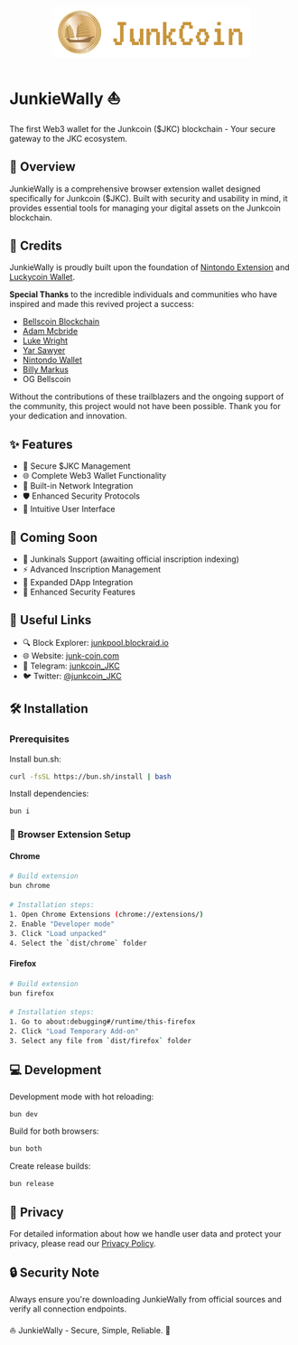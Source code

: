 <p align="center">
  <img src="https://github.com/Junkcoin-Foundation/junkcoin-docs/blob/main/assets/logos/logo-junkcoin-horizontal-2500px.png" alt="Junkcoin Logo" width="350"/>
</p>

# JunkieWally ⛵️

The first Web3 wallet for the Junkcoin ($JKC) blockchain - Your secure gateway to the JKC ecosystem.

## 🎯 Overview

JunkieWally is a comprehensive browser extension wallet designed specifically for Junkcoin ($JKC). Built with security and usability in mind, it provides essential tools for managing your digital assets on the Junkcoin blockchain.

## 🙏 Credits

JunkieWally is proudly built upon the foundation of [Nintondo Extension](https://github.com/Nintondo/extension) and [Luckycoin Wallet](https://github.com/LuckyCoinProj/luckycoinwallet).

**Special Thanks** to the incredible individuals and communities who have inspired and made this revived project a success:
- [Bellscoin Blockchain](https://x.com/BellsChain)
- [Adam Mcbride](https://x.com/adamamcbride)
- [Luke Wright](https://x.com/lukewrightmain)
- [Yar Sawyer](https://x.com/YarSawyer)
- [Nintondo Wallet](https://x.com/NintondoWallet)
- [Billy Markus](https://x.com/BillyM2k)
- OG Bellscoin

Without the contributions of these trailblazers and the ongoing support of the community, this project would not have been possible. Thank you for your dedication and innovation.

## ✨ Features

- 💎 Secure $JKC Management 
- 🌐 Complete Web3 Wallet Functionality
- 🔗 Built-in Network Integration
- 🛡️ Enhanced Security Protocols
- 🎨 Intuitive User Interface

## 🚀 Coming Soon

- 📜 Junkinals Support (awaiting official inscription indexing)
- ⚡️ Advanced Inscription Management
- 🔌 Expanded DApp Integration
- 🔐 Enhanced Security Features

## 🔗 Useful Links

- 🔍 Block Explorer: [junkpool.blockraid.io](https://junkpool.blockraid.io)
- 🌐 Website: [junk-coin.com](https://junk-coin.com)
- 💬 Telegram: [junkcoin_JKC](https://t.me/junkcoin_JKC)
- 🐦 Twitter: [@junkcoin_JKC](https://x.com/junkcoin_JKC)

## 🛠️ Installation

### Prerequisites

Install bun.sh:
```bash
curl -fsSL https://bun.sh/install | bash
```

Install dependencies:
```bash
bun i
```

### 🔧 Browser Extension Setup

#### Chrome
```bash
# Build extension
bun chrome

# Installation steps:
1. Open Chrome Extensions (chrome://extensions/)
2. Enable "Developer mode"
3. Click "Load unpacked"
4. Select the `dist/chrome` folder
```

#### Firefox
```bash
# Build extension
bun firefox

# Installation steps:
1. Go to about:debugging#/runtime/this-firefox
2. Click "Load Temporary Add-on"
3. Select any file from `dist/firefox` folder
```

## 💻 Development

Development mode with hot reloading:
```bash
bun dev
```

Build for both browsers:
```bash
bun both
```

Create release builds:
```bash
bun release
```

## 🔐 Privacy

For detailed information about how we handle user data and protect your privacy, please read our [Privacy Policy](PRIVACY.md).

## 🔒 Security Note

Always ensure you're downloading JunkieWally from official sources and verify all connection endpoints.

⛵️ JunkieWally - Secure, Simple, Reliable. 🌊​​​​​​​​​​​​​​​​

